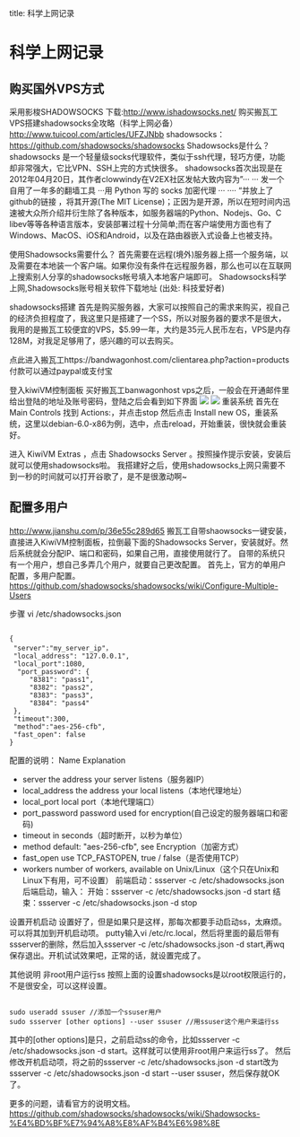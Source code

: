 title: 科学上网记录 

#  科学上网记录 
##  购买国外VPS方式 
采用影梭SHADOWSOCKS
下载:http://www.ishadowsocks.net/
购买搬瓦工VPS搭建shadowsocks全攻略（科学上网必备）http://www.tuicool.com/articles/UFZJNbb
shadowsocks：https://github.com/shadowsocks/shadowsocks
Shadowsocks是什么？
shadowsocks 是一个轻量级socks代理软件，类似于ssh代理，轻巧方便，功能却非常强大，它比VPN、SSH上完的方式快很多。
shadowsocks首次出现是在2012年04月20日，其作者clowwindy在V2EX社区发帖大致内容为”··· ··· 发一个自用了一年多的翻墙工具 ···用 Python 写的 socks 加密代理 ··· ···· “并放上了 github的链接 ，将其开源(The MIT License)；正因为是开源，所以在短时间内迅速被大众所介绍并衍生除了各种版本，如服务器端的Python、Nodejs、Go、C libev等等各种语言版本，安装部署过程十分简单;而在客户端使用方面也有了Windows、MacOS、iOS和Android，以及在路由器嵌入式设备上也被支持。

使用Shadowsocks需要什么？
首先需要在远程(境外)服务器上搭一个服务端，以及需要在本地装一个客户端。如果你没有条件在远程服务器，那么也可以在互联网上搜索别人分享的shadowsocks帐号填入本地客户端即可。
Shadowsocks科学上网,Shadowsocks账号相关软件下载地址 (出处: 科技爱好者)

shadowsocks搭建
首先是购买服务器，大家可以按照自己的需求来购买，视自己的经济负担程度了，我这里只是搭建了一个SS，所以对服务器的要求不是很大，我用的是搬瓦工较便宜的VPS，$5.99一年，大约是35元人民币左右，VPS是内存128M，对我足足够用了，感兴趣的可以去购买。

点此进入搬瓦工https://bandwagonhost.com/clientarea.php?action=products
付款可以通过paypal或支付宝

登入kiwiVM控制面板
买好搬瓦工banwagonhost vps之后，一般会在开通邮件里给出登陆的地址及账号密码，登陆之后会看到如下界面
![](/data/dokuwiki/note/pasted/20160405-101959.png)
![](/data/dokuwiki/note/pasted/20160405-102009.png)
重装系统
首先在Main Controls 找到 Actions:，并点击stop
然后点击 Install new OS，重装系统，这里以debian-6.0-x86为例，选中，点击reload，开始重装，很快就会重装好。

进入 KiwiVM Extras ，点击 Shadowsocks Server 。按照操作提示安装，安装后就可以使用shadowsocks啦。
我搭建好之后，使用shadowsocks上网只需要不到一秒的时间就可以打开谷歌了，是不是很激动啊~

##  配置多用户 
http://www.jianshu.com/p/36e55c289d65
搬瓦工自带shaowsocks一键安装，直接进入KiwiVM控制面板，拉倒最下面的Shadowsocks Server，安装就好。然后系统就会分配IP、端口和密码，如果自己用，直接使用就行了。
自带的系统只有一个用户，想自己多弄几个用户，就要自己更改配置。
首先上，官方的单用户配置，多用户配置。https://github.com/shadowsocks/shadowsocks/wiki/Configure-Multiple-Users

步骤
vi /etc/shadowsocks.json
```

{
 "server":"my_server_ip"，
 "local_address": "127.0.0.1",
 "local_port":1080,
  "port_password": {
     "8381": "pass1",
     "8382": "pass2",
     "8383": "pass3",
     "8384": "pass4"
 },
 "timeout":300,
 "method":"aes-256-cfb",
 "fast_open": false
}

```
配置的说明：
Name	Explanation
  * server	the address your server listens（服务器IP）
  * local_address	the address your local listens（本地代理地址）
  * local_port	local port（本地代理端口）
  * port_password	password used for encryption(自己设定的服务器端口和密码)
  * timeout	in seconds（超时断开，以秒为单位）
  * method	default: "aes-256-cfb", see Encryption（加密方式）
  * fast_open	use TCP_FASTOPEN, true / false（是否使用TCP）
  * workers	number of workers, available on Unix/Linux（这个只在Unix和Linux下有用，可不设置）
前端启动：ssserver -c /etc/shadowsocks.json
后端启动，输入：
开始：ssserver -c /etc/shadowsocks.json -d start
结束：ssserver -c /etc/shadowsocks.json -d stop

设置开机启动
设置好了，但是如果只是这样，那每次都要手动启动ss，太麻烦。可以将其加到开机启动项。
putty输入vi /etc/rc.local，然后将里面的最后带有ssserver的删除，然后加入ssserver -c /etc/shadowsocks.json -d start,再wq保存退出。开机试试效果吧，正常的话，就设置完成了。

其他说明
非root用户运行ss
按照上面的设置shadowsocks是以root权限运行的，不是很安全，可以这样设置。

```

sudo useradd ssuser //添加一个ssuser用户
sudo ssserver [other options] --user ssuser //用ssuser这个用户来运行ss

```
其中的[other options]是只，之前启动ss的命令，比如ssserver -c /etc/shadowsocks.json -d start。这样就可以使用非root用户来运行ss了。
然后修改开机启动项，将之前的ssserver -c /etc/shadowsocks.json -d start改为ssserver -c /etc/shadowsocks.json -d start --user ssuser，然后保存就OK了。

更多的问题，请看官方的说明文档。https://github.com/shadowsocks/shadowsocks/wiki/Shadowsocks-%E4%BD%BF%E7%94%A8%E8%AF%B4%E6%98%8E
